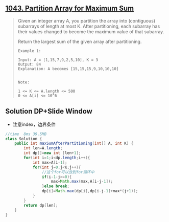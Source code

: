 ## [1043. Partition Array for Maximum Sum](https://leetcode-cn.com/problems/partition-array-for-maximum-sum/)

> Given an integer array A, you partition the array into (contiguous) subarrays of length at most K.  After partitioning, each subarray has their values changed to become the maximum value of that subarray.
>
> Return the largest sum of the given array after partitioning.
>
>  
>
> ```
> Example 1:
> 
> Input: A = [1,15,7,9,2,5,10], K = 3
> Output: 84
> Explanation: A becomes [15,15,15,9,10,10,10]
> 
> 
> Note:
> 
> 1 <= K <= A.length <= 500
> 0 <= A[i] <= 10^6
> ```
>
> 

## Solution DP+Slide Window

* 注意index，边界条件

```java
//time  8ms 39.5MB
class Solution {
    public int maxSumAfterPartitioning(int[] A, int K) {
        int len=A.length;
        int dp[]=new int [len+1];
        for(int i=1;i<dp.length;i++){
            int max=A[i-1];
            for(int j=0;j<K;j++){
                //这个for可以放到for循环中
                if(i-1-j>=0){
                    max=Math.max(max,A[i-j-1]);
                }else break;
                dp[i]=Math.max(dp[i],dp[i-j-1]+max*(j+1));
            }
        }
        return dp[len];
    }
}
```

